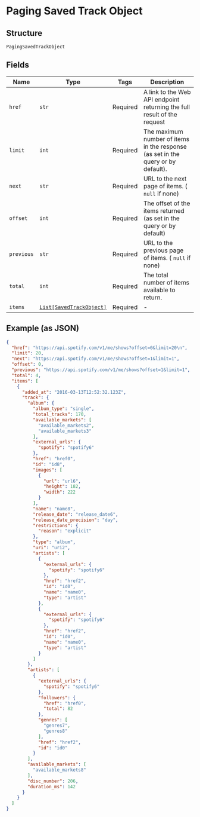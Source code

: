 
# Paging Saved Track Object

## Structure

`PagingSavedTrackObject`

## Fields

| Name | Type | Tags | Description |
|  --- | --- | --- | --- |
| `href` | `str` | Required | A link to the Web API endpoint returning the full result of the request |
| `limit` | `int` | Required | The maximum number of items in the response (as set in the query or by default). |
| `next` | `str` | Required | URL to the next page of items. ( `null` if none) |
| `offset` | `int` | Required | The offset of the items returned (as set in the query or by default) |
| `previous` | `str` | Required | URL to the previous page of items. ( `null` if none) |
| `total` | `int` | Required | The total number of items available to return. |
| `items` | [`List[SavedTrackObject]`](../../doc/models/saved-track-object.md) | Required | - |

## Example (as JSON)

```json
{
  "href": "https://api.spotify.com/v1/me/shows?offset=0&limit=20\n",
  "limit": 20,
  "next": "https://api.spotify.com/v1/me/shows?offset=1&limit=1",
  "offset": 0,
  "previous": "https://api.spotify.com/v1/me/shows?offset=1&limit=1",
  "total": 4,
  "items": [
    {
      "added_at": "2016-03-13T12:52:32.123Z",
      "track": {
        "album": {
          "album_type": "single",
          "total_tracks": 170,
          "available_markets": [
            "available_markets2",
            "available_markets3"
          ],
          "external_urls": {
            "spotify": "spotify6"
          },
          "href": "href0",
          "id": "id8",
          "images": [
            {
              "url": "url6",
              "height": 182,
              "width": 222
            }
          ],
          "name": "name8",
          "release_date": "release_date6",
          "release_date_precision": "day",
          "restrictions": {
            "reason": "explicit"
          },
          "type": "album",
          "uri": "uri2",
          "artists": [
            {
              "external_urls": {
                "spotify": "spotify6"
              },
              "href": "href2",
              "id": "id0",
              "name": "name0",
              "type": "artist"
            },
            {
              "external_urls": {
                "spotify": "spotify6"
              },
              "href": "href2",
              "id": "id0",
              "name": "name0",
              "type": "artist"
            }
          ]
        },
        "artists": [
          {
            "external_urls": {
              "spotify": "spotify6"
            },
            "followers": {
              "href": "href0",
              "total": 82
            },
            "genres": [
              "genres7",
              "genres8"
            ],
            "href": "href2",
            "id": "id0"
          }
        ],
        "available_markets": [
          "available_markets8"
        ],
        "disc_number": 206,
        "duration_ms": 142
      }
    }
  ]
}
```


